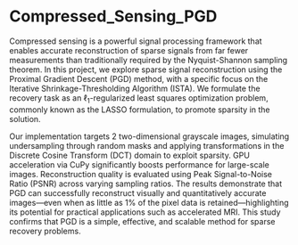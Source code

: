 # Compressed_Sensing_PGD


Compressed sensing is a powerful signal processing framework that enables accurate reconstruction of sparse signals from far fewer measurements than traditionally required by the Nyquist-Shannon sampling theorem. In this project, we explore sparse signal reconstruction using the Proximal Gradient Descent (PGD) method, with a specific focus on the Iterative Shrinkage-Thresholding Algorithm (ISTA). We formulate the recovery task as an $\ell_1$-regularized least squares optimization problem, commonly known as the LASSO formulation, to promote sparsity in the solution.

Our implementation targets 2 two-dimensional grayscale images, simulating undersampling through random masks and applying transformations in the Discrete Cosine Transform (DCT) domain to exploit sparsity. GPU acceleration via CuPy significantly boosts performance for large-scale images. Reconstruction quality is evaluated using Peak Signal-to-Noise Ratio (PSNR) across varying sampling ratios. The results demonstrate that PGD can successfully reconstruct visually and quantitatively accurate images—even when as little as 1\% of the pixel data is retained—highlighting its potential for practical applications such as accelerated MRI. This study confirms that PGD is a simple, effective, and scalable method for sparse recovery problems.

